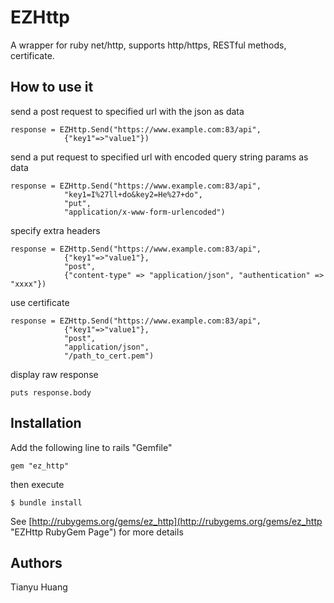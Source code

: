 # EZHttp

A wrapper for ruby net/http, supports http/https, RESTful methods, certificate.

## How to use it

send a post request to specified url with the json as data

	response = EZHttp.Send("https://www.example.com:83/api",
				{"key1"=>"value1"})

send a put request to specified url with encoded query string params as data

	response = EZHttp.Send("https://www.example.com:83/api",
				"key1=I%27ll+do&key2=He%27+do",
				"put",
				"application/x-www-form-urlencoded")

specify extra headers

	response = EZHttp.Send("https://www.example.com:83/api",
				{"key1"=>"value1"},
				"post",
				{"content-type" => "application/json", "authentication" => "xxxx"})

use certificate

	response = EZHttp.Send("https://www.example.com:83/api",
				{"key1"=>"value1"},
				"post",
				"application/json",
				"/path_to_cert.pem")

display raw response

	puts response.body

## Installation

Add the following line to rails "Gemfile"    
  
	gem "ez_http"
  
then execute   

	$ bundle install  


See [http://rubygems.org/gems/ez_http](http://rubygems.org/gems/ez_http "EZHttp RubyGem Page") for more details   

## Authors

Tianyu Huang

